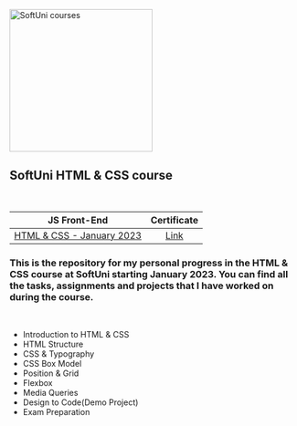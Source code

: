 <p align="left">
  <img width="250" src="https://upload.wikimedia.org/wikipedia/commons/7/76/Logo_Software_University_%28SoftUni%29_-_blue.png" alt="SoftUni courses">
</p>

<h2 align="left">SoftUni HTML &amp; CSS course</h2>

<br />

|                                                       JS Front-End                                                          |                           Certificate                           |
|:-----------------------------------------------------------------------------------------------------------------------:|:---------------------------------------------------------------:|
| [HTML & CSS - January 2023](https://softuni.bg/trainings/3975/html-and-css-january-2023) 	| [Link](https://softuni.bg/certificates/details/169937/11e48e84) |

<h3 align="left">This is the repository for my personal progress in the HTML &amp; CSS course at SoftUni starting January 2023. You can find all the tasks, assignments and projects that I have worked on during the course.</h2>

<br />

- Introduction to HTML & CSS
- HTML Structure
- CSS & Typography
- CSS Box Model
- Position & Grid
- Flexbox
- Media Queries
- Design to Code(Demo Project)
- Exam Preparation
